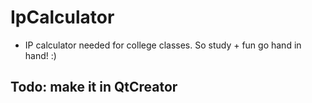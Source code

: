 # IpCalculator


- IP calculator needed for college classes. So study + fun go hand in hand! :)

## Todo: make it in QtCreator